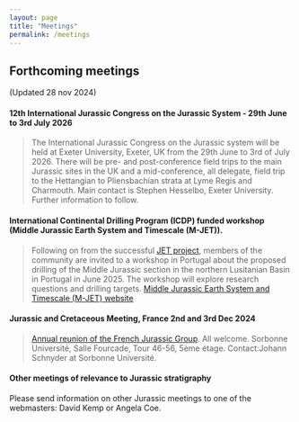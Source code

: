 ```yaml
---
layout: page
title: "Meetings"
permalink: /meetings
---
```

## Forthcoming meetings 
(Updated 28 nov 2024)

#### 12th International Jurassic Congress on the Jurassic System - 29th June to 3rd July 2026 
>The International Jurassic Congress on the Jurassic system will be held at Exeter University, Exeter, UK from the 29th June to 3rd of July 2026. There will be pre- and post-conference field trips to the main Jurassic sites in the UK and a mid-conference, all delegate, field trip to the Hettangian to Pliensbachian strata at Lyme Regis and Charmouth. Main contact is Stephen Hesselbo, Exeter University. Further information to follow.

#### International Continental Drilling Program (ICDP) funded workshop (Middle Jurassic Earth System and Timescale (M-JET)). 
>Following on from the successful [JET project](https://www.exeter.ac.uk/research/groups/csm/globalchange/jet/), members of the community are invited to a workshop in Portugal about the proposed drilling of the Middle Jurassic section in the northern Lusitanian Basin in Portugal in June 2025. The workshop will explore research questions and drilling targets. [Middle Jurassic Earth System and Timescale (M-JET) website](https://github.com/user-attachments/assets/cf1f089b-6884-4f1e-aac4-9c59c76165c3)

#### Jurassic and Cretaceous Meeting, France 2nd and 3rd Dec 2024
>[Annual reunion of the French Jurassic Group](https://www.geosoc.fr/toutes-les-actualites/listid-21/mailid-1277-reunion-annuelle-du-groupe-francais-du-cretace-02-03-decembre-2024.html). All welcome. Sorbonne Université, Salle Fourcade, Tour 46-56, 5ème étage. Contact:Johann Schnyder at Sorbonne Université. 

#### Other meetings of relevance to Jurassic stratigraphy

Please send information on other Jurassic meetings to one of the webmasters: David Kemp or Angela Coe.
